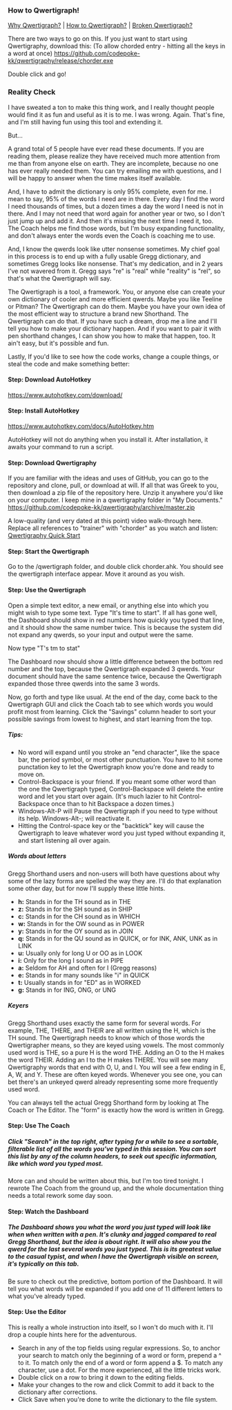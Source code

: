 ### How to Qwertigraph!

[Why Qwertigraph?](https://github.com/codepoke-kk/qwertigraphy/blob/master/WhyQwertigraph.md) | 
[How to Qwertigraph?](https://github.com/codepoke-kk/qwertigraphy/blob/master/HowQwertigraph.md) | 
[Broken Qwertigraph?](https://github.com/codepoke-kk/qwertigraphy/blob/master/FixQwertigraph.md)

There are two ways to go on this. If you just want to start using Qwertigraphy, download this:
(To allow chorded entry - hitting all the keys in a word at once)
https://github.com/codepoke-kk/qwertigraphy/release/chorder.exe

Double click and go!

### Reality Check 
I have sweated a ton to make this thing work, and I really thought people would find it as fun and useful as it is to me. I was wrong. Again. That's fine, and I'm still having fun using this tool and extending it. 

But...

A grand total of 5 people have ever read these documents. If you are reading them, please realize they have received much more attention from me than from anyone else on earth. They are incomplete, because no one has ever really needed them. You can try emailing me with questions, and I will be happy to answer when the time makes itself available. 

And, I have to admit the dictionary is only 95% complete, even for me. I mean to say, 95% of the words I need are in there. Every day I find the word I need thousands of times, but a dozen times a day the word I need is not in there. And I may not need that word again for another year or two, so I don't just jump up and add it. And then it's missing the next time I need it, too. The Coach helps me find those words, but I'm busy expanding functionality, and don't always enter the words even the Coach is coaching me to use. 

And, I know the qwerds look like utter nonsense sometimes. My chief goal in this process is to end up with a fully usable Gregg dictionary, and sometimes Gregg looks like nonsense. That's my dedication, and in 2 years I've not wavered from it. Gregg says "re" is "real" while "reality" is "rel", so that's what the Qwertigraph will say. 

The Qwertigraph is a tool, a framework. You, or anyone else can create your own dictionary of cooler and more efficient qwerds. Maybe you like Teeline or Pitman? The Qwertigraph can do them. Maybe you have your own idea of the most efficient way to structure a brand new Shorthand. The Qwertigraph can do that. If you have such a dream, drop me a line and I'll tell you how to make your dictionary happen. And if you want to pair it with pen shorthand changes, I can show you how to make that happen, too. It ain't easy, but it's possible and fun.  

Lastly, If you'd like to see how the code works, change a couple things, or steal the code and make something better:

#### Step: Download AutoHotkey 
https://www.autohotkey.com/download/

#### Step: Install AutoHotkey 
https://www.autohotkey.com/docs/AutoHotkey.htm

AutoHotkey will not do anything when you install it. After installation, it awaits your command to run a script. 

#### Step: Download Qwertigraphy
If you are familiar with the ideas and uses of GitHub, you can go to the repository and clone, pull, or download at will. If all that was Greek to you, then download a zip file of the repository here. Unzip it anywhere you'd like on your computer. I keep mine in a qwertigraphy folder in "My Documents."
https://github.com/codepoke-kk/qwertigraphy/archive/master.zip

A low-quality (and very dated at this point) video walk-through here. Replace all references to "trainer" with "chorder" as you watch and listen: [Qwertigraphy Quick Start](https://www.youtube.com/watch?v=aPxECydje50)

#### Step: Start the Qwertigraph
Go to the /qwertigraph folder, and double click chorder.ahk. You should see the qwertigraph interface appear. Move it around as you wish. 

#### Step: Use the Qwertigraph
Open a simple text editor, a new email, or anything else into which you might wish to type some text. Type "It's time to start". If all has gone well, the Dashboard should show in red numbers how quickly you typed that line, and it should show the same number twice. This is because the system did not expand any qwerds, so your input and output were the same. 

Now type "T's tm to stat"

The Dashboard now should show a little difference between the bottom red number and the top, because the Qwertigraph expanded 3 qwerds. Your document should have the same sentence twice, because the Qwertigraph expanded those three qwerds into the same 3 words. 

Now, go forth and type like usual. At the end of the day, come back to the Qwertigraph GUI and click the Coach tab to see which words you would profit most from learning. Click the "Savings" column header to sort your possible savings from lowest to highest, and start learning from the top. 

##### Tips:
- No word will expand until you stroke an "end character", like the space bar, the period symbol, or most other punctuation. You have to hit some punctation key to let the Qwertigraph know you're done and ready to move on. 
- Control-Backspace is your friend. If you meant some other word than the one the Qwertigraph typed, Control-Backspace will delete the entire word and let you start over again. (It's much lazier to hit Control-Backspace once than to hit Backspace a dozen times.)
- Windows-Alt-P will Pause the Qwertigraph if you need to type without its help. Windows-Alt-; will reactivate it. 
- Hitting the Control-space key or the "backtick" key will cause the Qwertigraph to leave whatever word you just typed without expanding it, and start listening all over again.

##### Words about letters
Gregg Shorthand users and non-users will both have questions about why some of the lazy forms are spelled the way they are. I'll do that explanation some other day, but for now I'll supply these little hints.
- **h:** Stands in for the TH sound as in THE
- **z:** Stands in for the SH sound as in SHIP
- **c:** Stands in for the CH sound as in WHICH
- **w:** Stands in for the OW sound as in POWER
- **y:** Stands in for the OY sound as in JOIN
- **q:** Stands in for the QU sound as in QUICK, or for INK, ANK, UNK as in LINK
- **u:** Usually only for long U or OO as in LOOK
- **i:** Only for the long I sound as in PIPE
- **a:** Seldom for AH and often for I (Gregg reasons)
- **e:** Stands in for many sounds like "i" in QUICK
- **t:** Usually stands in for "ED" as in WORKED
- **g:** Stands in for ING, ONG, or UNG

##### Keyers
Gregg Shorthand uses exactly the same form for several words. For example, THE, THERE, and THEIR are all written using the H, which is the TH sound. The Qwertigraph needs to know which of those words the Qwertigrapher means, so they are keyed using vowels. The most commonly used word is THE, so a pure H is the word THE. Adding an O to the H makes the word THEIR. Adding an I to the H makes THERE. You will see many Qwertigraphy words that end with O, U, and I. You will see a few ending in E, A, W, and Y. These are often keyed words. Whenever you see one, you can bet there's an unkeyed qwerd already representing some more frequently used word. 

You can always tell the actual Gregg Shorthand form by looking at The Coach or The Editor. The "form" is exactly how the word is written in Gregg.

#### Step: Use The Coach
##### Click "Search" in the top right, after typing for a while to see a sortable, filterable list of all the words you've typed in this session. You can sort this list by any of the column headers, to seek out specific information, like which word you typed most. 

More can and should be written about this, but I'm too tired tonight. I rewrote The Coach from the ground up, and the whole documentation thing needs a total rework some day soon.

#### Step: Watch the Dashboard 
##### The Dashboard shows you what the word you just typed will look like when when written with a pen. It's clunky and jagged compared to real Gregg Shorthand, but the idea is about right. It will also show you the qwerd for the last several words you just typed. This is its greatest value to the casual typist, and when I have the Qwertigraph visible on screen, it's typically on this tab.

Be sure to check out the predictive, bottom portion of the Dashboard. It will tell you what words will be expanded if you add one of 11 different letters to what you've already typed.

#### Step: Use the Editor
This is really a whole instruction into itself, so I won't do much with it. I'll drop a couple hints here for the adventurous. 

- Search in any of the top fields using regular expressions. So, to anchor your search to match only the beginning of a word or form, prepend a ^ to it. To match only the end of a word or form append a $. To match any character, use a dot. For the more experienced, all the little tricks work. 
- Double click on a row to bring it down to the editing fields. 
- Make your changes to the row and click Commit to add it back to the dictionary after corrections. 
- Click Save when you're done to write the dictionary to the file system. 
